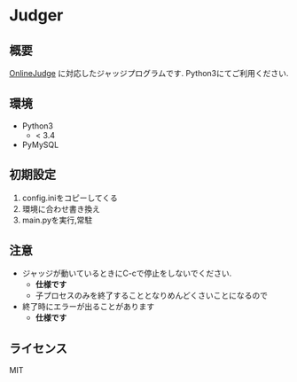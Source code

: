 # Judger
## 概要
[OnlineJudge](/ibuki2003/onlinejudge2) に対応したジャッジプログラムです.
Python3にてご利用ください.


## 環境
- Python3
    - < 3.4
- PyMySQL

## 初期設定
1. config.iniをコピーしてくる
2. 環境に合わせ書き換え
3. main.pyを実行,常駐

## 注意
- ジャッジが動いているときにC-cで停止をしないでください.
    - **仕様です**
    - 子プロセスのみを終了することとなりめんどくさいことになるので
- 終了時にエラーが出ることがあります
    - **仕様です**

## ライセンス
MIT

